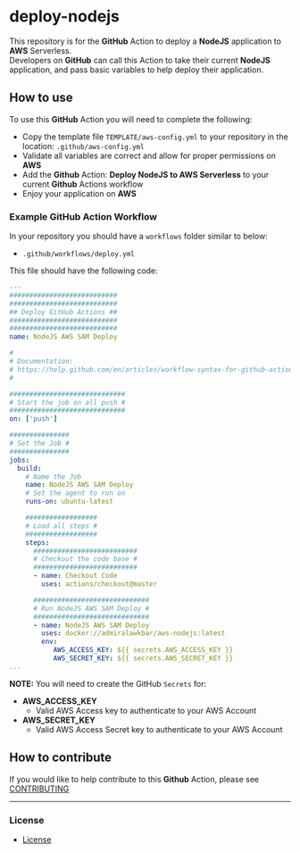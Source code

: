 # deploy-nodejs

This repository is for the **GitHub** Action to deploy a **NodeJS** application to **AWS** Serverless.  
Developers on **GitHub** can call this Action to take their current **NodeJS** application, and pass basic variables to help deploy their application.

## How to use

To use this **GitHub** Action you will need to complete the following:
- Copy the template file `TEMPLATE/aws-config.yml` to your repository in the location: `.github/aws-config.yml`
- Validate all variables are correct and allow for proper permissions on **AWS**
- Add the **Github** Action: **Deploy NodeJS to AWS Serverless** to your current **Github** Actions workflow
- Enjoy your application on **AWS**

### Example GitHub Action Workflow

In your repository you should have a `workflows` folder similar to below:

- `.github/workflows/deploy.yml`

This file should have the following code:

```yml
---
###########################
###########################
## Deploy GitHub Actions ##
###########################
###########################
name: NodeJS AWS SAM Deploy

#
# Documentation:
# https://help.github.com/en/articles/workflow-syntax-for-github-actions
#

#############################
# Start the job on all push #
#############################
on: ['push']

###############
# Set the Job #
###############
jobs:
  build:
    # Name the Job
    name: NodeJS AWS SAM Deploy
    # Set the agent to run on
    runs-on: ubuntu-latest

    ##################
    # Load all steps #
    ##################
    steps:
      ##########################
      # Checkout the code base #
      ##########################
      - name: Checkout Code
        uses: actions/checkout@master

      #############################
      # Run NodeJS AWS SAM Deploy #
      #############################
      - name: NodeJS AWS SAM Deploy
        uses: docker://admiralawkbar/aws-nodejs:latest
        env:
           AWS_ACCESS_KEY: ${{ secrets.AWS_ACCESS_KEY }}
           AWS_SECRET_KEY: ${{ secrets.AWS_SECRET_KEY }}
...
```

**NOTE:** You will need to create the GitHub `Secrets` for:
- **AWS_ACCESS_KEY**
  - Valid AWS Access key to authenticate to your AWS Account
- **AWS_SECRET_KEY**
  - Valid AWS Access Secret key to authenticate to your AWS Account

## How to contribute

If you would like to help contribute to this **Github** Action, please see [CONTRIBUTING](https://github.com/github/deploy-nodejs/blob/master/.github/CONTRIBUTING.md)

--------------------------------------------------------------------------------

### License

- [License](https://github.com/github/deploy-nodejs/blob/master/LICENSE)
